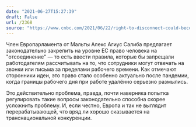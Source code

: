 ```yaml
---
date: "2021-06-27T15:27:39"
draft: False
url: /2368
source: "https://www.cnbc.com/2021/06/22/right-to-disconnect-could-become-the-norm-in-europe.html"
---
```


Член Европарламента от Мальты Алекс Агиус Салиба предлагает законодательно закрепить на уровне ЕС право человека на "отсоединение" — то есть ввести правила, которые бы запрещали работодателям рассчитывать на то, что сотрудники могут отвечать на звонки или письма за пределами рабочего времени. Как отмечают сторонники идеи, это право стало особенно актуально после пандемии, когда границы рабочего дня при работе удалённо серьезно размылись.

Это действительно проблема, правда, почти наверняка попытка регулировать такие вопросы законодательно способна скорее усложнить проблему. И, если честно, Европа и так не выглядит перерабатывающей, что вряд ли хорошо сказывается на транснациональной конкуренции.
